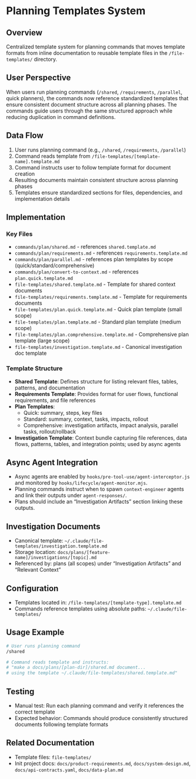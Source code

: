 # Planning Templates System

## Overview
Centralized template system for planning commands that moves template formats from inline documentation to reusable template files in the `/file-templates/` directory.

## User Perspective
When users run planning commands (`/shared`, `/requirements`, `/parallel`, quick planners), the commands now reference standardized templates that ensure consistent document structure across all planning phases. The commands guide users through the same structured approach while reducing duplication in command definitions.

## Data Flow
1. User runs planning command (e.g., `/shared`, `/requirements`, `/parallel`)
2. Command reads template from `/file-templates/[template-name].template.md`
3. Command instructs user to follow template format for document creation
4. Resulting documents maintain consistent structure across planning phases
5. Templates ensure standardized sections for files, dependencies, and implementation details

## Implementation

### Key Files
- `commands/plan/shared.md` - references `shared.template.md`
- `commands/plan/requirements.md` - references `requirements.template.md`
- `commands/plan/parallel.md` - references plan templates by scope (quick/standard/comprehensive)
- `commands/plan/convert-to-context.md` - references `plan.quick.template.md`
- `file-templates/shared.template.md` - Template for shared context documents
- `file-templates/requirements.template.md` - Template for requirements documents
- `file-templates/plan.quick.template.md` - Quick plan template (small scope)
- `file-templates/plan.template.md` - Standard plan template (medium scope)
- `file-templates/plan.comprehensive.template.md` - Comprehensive plan template (large scope)
- `file-templates/investigation.template.md` - Canonical investigation doc template

### Template Structure
- **Shared Template**: Defines structure for listing relevant files, tables, patterns, and documentation
- **Requirements Template**: Provides format for user flows, functional requirements, and file references
- **Plan Templates**:
  - Quick: summary, steps, key files
  - Standard: summary, context, tasks, impacts, rollout
  - Comprehensive: investigation artifacts, impact analysis, parallel tasks, rollout/rollback
- **Investigation Template**: Context bundle capturing file references, data flows, patterns, tables, and integration points; used by async agents

## Async Agent Integration
- Async agents are enabled by `hooks/pre-tool-use/agent-interceptor.js` and monitored by `hooks/lifecycle/agent-monitor.mjs`.
- Planning commands instruct when to spawn `context-engineer` agents and link their outputs under `agent-responses/`.
- Plans should include an “Investigation Artifacts” section linking these outputs.

## Investigation Documents
- Canonical template: `~/.claude/file-templates/investigation.template.md`
- Storage location: `docs/plans/[feature-name]/investigations/[topic].md`
- Referenced by: plans (all scopes) under “Investigation Artifacts” and “Relevant Context”

## Configuration
- Templates located in: `/file-templates/[template-type].template.md`
- Commands reference templates using absolute paths: `~/.claude/file-templates/`

## Usage Example
```bash
# User runs planning command
/shared

# Command reads template and instructs:
# "make a docs/plans/[plan-dir]/shared.md document...
# using the template ~/.claude/file-templates/shared.template.md"
```

## Testing
- Manual test: Run each planning command and verify it references the correct template
- Expected behavior: Commands should produce consistently structured documents following template formats

## Related Documentation
- Template files: `file-templates/`
- Init project docs: `docs/product-requirements.md`, `docs/system-design.md`, `docs/api-contracts.yaml`, `docs/data-plan.md`